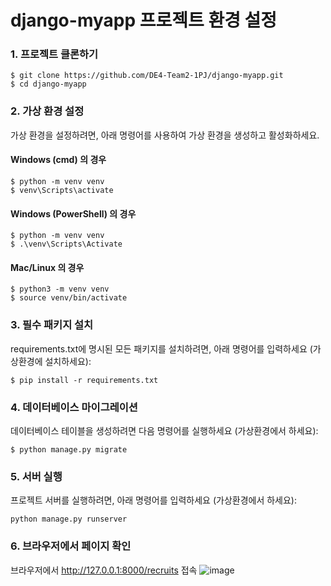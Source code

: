 # django-myapp 프로젝트 환경 설정
### 1. 프로젝트 클론하기
```
$ git clone https://github.com/DE4-Team2-1PJ/django-myapp.git
$ cd django-myapp
```
### 2. 가상 환경 설정
가상 환경을 설정하려면, 아래 명령어를 사용하여 가상 환경을 생성하고 활성화하세요.
#### Windows (cmd) 의 경우
```
$ python -m venv venv
$ venv\Scripts\activate
```
#### Windows (PowerShell) 의 경우
```
$ python -m venv venv
$ .\venv\Scripts\Activate
```
#### Mac/Linux 의 경우
```
$ python3 -m venv venv
$ source venv/bin/activate
```

### 3. 필수 패키지 설치
requirements.txt에 명시된 모든 패키지를 설치하려면, 아래 명령어를 입력하세요 (가상환경에 설치하세요):
```
$ pip install -r requirements.txt
```

### 4. 데이터베이스 마이그레이션
데이터베이스 테이블을 생성하려면 다음 명령어를 실행하세요 (가상환경에서 하세요):
```
$ python manage.py migrate
```
### 5. 서버 실행
프로젝트 서버를 실행하려면, 아래 명령어를 입력하세요 (가상환경에서 하세요):
```
python manage.py runserver
```

### 6. 브라우저에서 페이지 확인
브라우저에서 http://127.0.0.1:8000/recruits 접속
![image](https://github.com/user-attachments/assets/97d828c3-afbb-4fc5-975b-d26963b90082)

